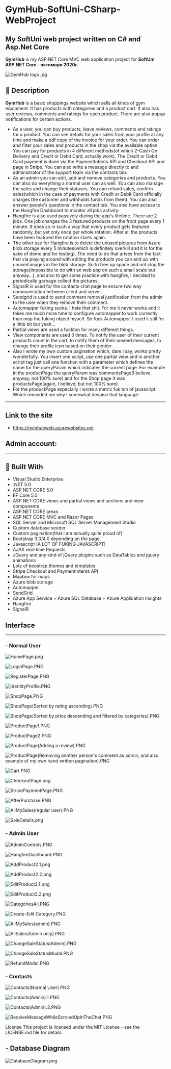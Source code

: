 # GymHub-SoftUni-CSharp-WebProject
## My SoftUni web project written on C# and Asp.Net Core 
**GymHub** is my ASP.NET Core MVC web application project for **SoftUni ASP.NET Core - октомври 2020г.**

![GymHub logo.jpg](https://github.com/rosenkolev1/GymHub-SoftUni-CSharp-WebProject/blob/main/GymHubUserInterface/GymHub%20logo.jpg)

## :pencil: Description
**GymHub** is a basic shoppings website which sells all kinds of gym equipment. It has products with categories and a product cart.
            It also has user reviews, comments and ratings for each product. There are also popup notifications for certain actions.
- As a user, you can buy products, leave reviews, comments and ratings for a product. You can see details for your sales from your profile at any time and make a pdf copy of the invoice for your order. You can order and filter your sales and products in the shop via the available option. You can pay for products in 4 different methods(of which 2-Cash On Delivery and Credit or Debit Card, actually work). The Credit or Debit Card payment is done via the PaymentIntents API and Checkout API and page in Stripe. You can also write a message directly to and administrator of the support team via the contacts tab.  
- As an admin you can edit, add and remove categories and products. You can also do everything a normal user can as well. You can also manage the sales and change their statuses. You can refund sales, confirm sales(which in the case of payments with Credit or Debit Card officially charges the customer and withholds funds from them). You can also answer people's questions in the contact tab. You also have access to the Hangfire Dashboard to monitor all jobs activity.
- Hangfire is also used passively during the app's lifetime. There are 2 jobs. One job changes the 3 featured products on the front page every 1 minute. It does so in such a way that every product gets featured randomly, but yet only once per whole rotation. After all the products have been featured the rotation starts again.
- The other use for Hangfire is to delete the unused pictures from Azure blob storage every 5 minutes(which is definitely overkill and it is for the sake of demo and for testing). The need to do that arises from the fact that via playing around with editing the products you can end up with unused images in the blob storage. So to free up space and not clog the storage(impossible to do with an web app on such a small scale but anyway...), and also to get some practice with hangfire, I decided to periodically garbage collect the pictures.
- SignalR is used for the contacts chat page to ensure two way communication between client and server.
- Sendgrid is used to send comment removal justification from the admin to the user when they remove their comment.
- Automapper fuking sucks. I hate that shit. For me it never works and it takes me much more time to configure automapper to work correctly than map the fuking object myself. So fuck Automapper. I used it still for a little bit but yeah...
- Partial views are used a fuckton for many different things.
- View components are used 3 times. To notify the user of their current products count in the cart, to notify them of their unseed messages, to change their profile icon based on their gender.
- Also I wrote my own custom pagination which, dare I say, works pretty wonderfully. You insert one script, use one partial view and in another script tag just call one function with a parameter which defines the name for the queryParam which indicates the current page. For example in the productPage the queryParam was commentsPage(I believe anyway, not 100% sure) and for the Shop page it was productsPage(again, I believe, but not 100% sure).
- For the productPage especially I wrote a metric fuk ton of javascript. Which reminded me why I somewhat despise that language.
<hr/>

## Link to the site 
- https://gymhubweb.azurewebsites.net
## Admin account: 

<hr/>

## :hammer: Built With

- Visual Studio Enterprise
- .NET 5.0           
- ASP.NET CORE 5.0
- EF Core 5.0
- ASP.NET CORE views and partial views and sections and view components
- ASP.NET CORE areas
- ASP.NET CORE MVC and Razor Pages
- SQL Server and Microsoft SQL Server Management Studio
- Custom database seeder 
- Custom pagination(that I am actually quite proud of)
- Bootstrap 3.0/4.0 depending on the page
- Javascript (A LOT OF FUKING JAVASCRIPT)
- AJAX real-time Requests
- JQuery and any kind of jQuery plugins such as DataTables and jquery animations
- Lots of boostrap themes and templates
- Stripe Checkout and PaymentIntents API
- Mapbox for maps
- Azure blob storage
- Automapper 
- SendGrid
- Azure App Service + Azure SQL Database + Azure Application Insights
- Hangfire
- SignalR

<h2>Interface</h2>
<hr/>

### - Normal User
![HomePage.png](https://github.com/rosenkolev1/GymHub-SoftUni-CSharp-WebProject/blob/main/GymHubUserInterface/HomePage.png)

![LoginPage.PNG](https://github.com/rosenkolev1/GymHub-SoftUni-CSharp-WebProject/blob/main/GymHubUserInterface/LoginPage.PNG)

![RegisterPage.PNG](https://github.com/rosenkolev1/GymHub-SoftUni-CSharp-WebProject/blob/main/GymHubUserInterface/RegisterPage.PNG)

![IdentityProfile.PNG](https://github.com/rosenkolev1/GymHub-SoftUni-CSharp-WebProject/blob/main/GymHubUserInterface/IdentityProfile.PNG)

![ShopPage.PNG](https://github.com/rosenkolev1/GymHub-SoftUni-CSharp-WebProject/blob/main/GymHubUserInterface/ShopPage.PNG)

![ShopPage(Sorted by rating ascending).PNG](https://github.com/rosenkolev1/GymHub-SoftUni-CSharp-WebProject/blob/main/GymHubUserInterface/ShopPage(Sorted%20by%20rating%20ascending).PNG)

![ShopPage(Sorted by price descending and filtered by categories).PNG](https://github.com/rosenkolev1/GymHub-SoftUni-CSharp-WebProject/blob/main/GymHubUserInterface/ShopPage(Sorted%20by%20price%20descending%20and%20filtered%20by%20categories).PNG)

![ProductPage1.PNG](https://github.com/rosenkolev1/GymHub-SoftUni-CSharp-WebProject/blob/main/GymHubUserInterface/ProductPage1.PNG)

![ProductPage2.PNG](https://github.com/rosenkolev1/GymHub-SoftUni-CSharp-WebProject/blob/main/GymHubUserInterface/ProductPage2.PNG)

![ProductPage(Adding a review).PNG](https://github.com/rosenkolev1/GymHub-SoftUni-CSharp-WebProject/blob/main/GymHubUserInterface/ProductPage(Adding%20a%20review).PNG)

![ProductPage(Removing another person's comment as admin, and also example of my own hand written pagination).PNG](https://github.com/rosenkolev1/GymHub-SoftUni-CSharp-WebProject/blob/main/GymHubUserInterface/ProductPage(Removing%20another%20person's%20comment%20as%20admin%2C%20and%20also%20example%20of%20my%20own%20hand%20written%20pagination).PNG)

![Cart.PNG](https://github.com/rosenkolev1/GymHub-SoftUni-CSharp-WebProject/blob/main/GymHubUserInterface/Cart.PNG)

![CheckoutPage.png](https://github.com/rosenkolev1/GymHub-SoftUni-CSharp-WebProject/blob/main/GymHubUserInterface/CheckoutPage.png)

![StripePaymentPage.PNG](https://github.com/rosenkolev1/GymHub-SoftUni-CSharp-WebProject/blob/main/GymHubUserInterface/StripePaymentPage.PNG)

![AfterPurchase.PNG](https://github.com/rosenkolev1/GymHub-SoftUni-CSharp-WebProject/blob/main/GymHubUserInterface/AfterPurchase.PNG)

![AllMySales(regular user).PNG](https://github.com/rosenkolev1/GymHub-SoftUni-CSharp-WebProject/blob/main/GymHubUserInterface/AllMySales(regular%20user).PNG)

![SaleDetails.png](https://github.com/rosenkolev1/GymHub-SoftUni-CSharp-WebProject/blob/main/GymHubUserInterface/SaleDetails.png)

### - Admin User

![AdminControls.PNG](https://github.com/rosenkolev1/GymHub-SoftUni-CSharp-WebProject/blob/main/GymHubUserInterface/AdminControls.PNG)

![HangfireDashboard.PNG](https://github.com/rosenkolev1/GymHub-SoftUni-CSharp-WebProject/blob/main/GymHubUserInterface/HangfireDashboard.PNG)

![AddProduct2.1.png](https://github.com/rosenkolev1/GymHub-SoftUni-CSharp-WebProject/blob/main/GymHubUserInterface/AddProduct2.1.png)

![AddProduct2.2.png](https://github.com/rosenkolev1/GymHub-SoftUni-CSharp-WebProject/blob/main/GymHubUserInterface/AddProduct2.2.png)

![EditProduct2.1.png](https://github.com/rosenkolev1/GymHub-SoftUni-CSharp-WebProject/blob/main/GymHubUserInterface/EditProduct2.1.png)

![EditProduct2.2.png](https://github.com/rosenkolev1/GymHub-SoftUni-CSharp-WebProject/blob/main/GymHubUserInterface/EditProduct2.2.png)

![CategoriesAll.PNG](https://github.com/rosenkolev1/GymHub-SoftUni-CSharp-WebProject/blob/main/GymHubUserInterface/CategoriesAll.PNG)

![Create-Edit Category.PNG](https://github.com/rosenkolev1/GymHub-SoftUni-CSharp-WebProject/blob/main/GymHubUserInterface/Create-Edit%20Category.PNG)

![AllMySales(admin).PNG](https://github.com/rosenkolev1/GymHub-SoftUni-CSharp-WebProject/blob/main/GymHubUserInterface/AllMySales(admin).PNG)

![AllSales(Admin only).PNG](https://github.com/rosenkolev1/GymHub-SoftUni-CSharp-WebProject/blob/main/GymHubUserInterface/AllSales(Admin%20only).PNG)

![ChangeSaleStatus(Admin).PNG](https://github.com/rosenkolev1/GymHub-SoftUni-CSharp-WebProject/blob/main/GymHubUserInterface/ChangeSaleStatus(Admin).PNG)

![ChangeSaleStatusModal.PNG](https://github.com/rosenkolev1/GymHub-SoftUni-CSharp-WebProject/blob/main/GymHubUserInterface/ChangeSaleStatusModal.PNG)

![RefundModal.PNG](https://github.com/rosenkolev1/GymHub-SoftUni-CSharp-WebProject/blob/main/GymHubUserInterface/RefundModal.PNG)

### - Contacts

![Contacts(Normal User).PNG](https://github.com/rosenkolev1/GymHub-SoftUni-CSharp-WebProject/blob/main/GymHubUserInterface/Contacts(Normal%20User).PNG)

![Contacts(Admin).1.PNG](https://github.com/rosenkolev1/GymHub-SoftUni-CSharp-WebProject/blob/main/GymHubUserInterface/Contacts(Admin).1.PNG)

![Contacts(Admin).2.PNG](https://github.com/rosenkolev1/GymHub-SoftUni-CSharp-WebProject/blob/main/GymHubUserInterface/Contacts(Admin).2.PNG)

![ReceiveMessageWhileScroledUpInTheChat.PNG](https://github.com/rosenkolev1/GymHub-SoftUni-CSharp-WebProject/blob/main/GymHubUserInterface/ReceiveMessageWhileScroledUpInTheChat.PNG)

License This project is licensed under the MIT License - see the LICENSE.md file for details

## - Database Diagram
![DatabaseDiagram.png](https://github.com/rosenkolev1/GymHub-SoftUni-CSharp-WebProject/blob/main/GymHubUserInterface/Database%20diagram/DatabaseDiagram.png)
